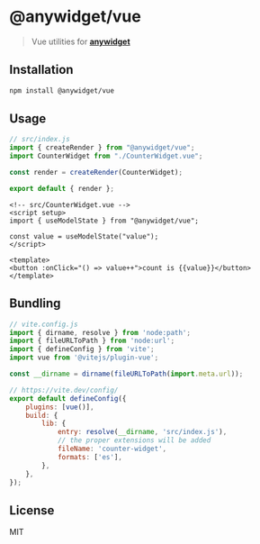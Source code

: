 # @anywidget/vue

> Vue utilities for [**anywidget**](https://anywidget.dev)

## Installation

```sh
npm install @anywidget/vue
```

## Usage

```javascript
// src/index.js
import { createRender } from "@anywidget/vue";
import CounterWidget from "./CounterWidget.vue";

const render = createRender(CounterWidget);

export default { render };
```

```vue
<!-- src/CounterWidget.vue -->
<script setup>
import { useModelState } from "@anywidget/vue";

const value = useModelState("value");
</script>

<template>
<button :onClick="() => value++">count is {{value}}</button>
</template>
```

## Bundling

```javascript
// vite.config.js
import { dirname, resolve } from 'node:path';
import { fileURLToPath } from 'node:url';
import { defineConfig } from 'vite';
import vue from '@vitejs/plugin-vue';

const __dirname = dirname(fileURLToPath(import.meta.url));

// https://vite.dev/config/
export default defineConfig({
	plugins: [vue()],
	build: {
		lib: {
			entry: resolve(__dirname, 'src/index.js'),
			// the proper extensions will be added
			fileName: 'counter-widget',
			formats: ['es'],
		},
	},
});
```

## License

MIT
